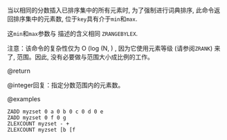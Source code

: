 当以相同的分数插入已排序集中的所有元素时, 为了强制进行词典排序, 此命令返回排序集中的元素数, 位于`key`具有介于`min`和`max`.

这`min`和`max`参数与 描述的含义相同
`ZRANGEBYLEX`.

注意：该命令的复杂性仅为 O (log (N,  ) , 因为它使用元素等级 (请参阅`ZRANK`)  来了, 范围。因此, 没有必要做与范围大小成比例的工作。

@return

@integer回复：指定分数范围内的元素数。

@examples

```cli
ZADD myzset 0 a 0 b 0 c 0 d 0 e
ZADD myzset 0 f 0 g
ZLEXCOUNT myzset - +
ZLEXCOUNT myzset [b [f
```

